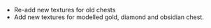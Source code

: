 - Re-add new textures for old chests
- Add new textures for modelled gold, diamond and obsidian chest.
